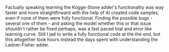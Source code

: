 Factually speaking learning the Kogge-Stone adder's functionality was way faster and more straightfirward with the help of AI created code samples, even if none of them were fully functional. Finding the possible bugs - several one of them - and asking the model whether this or that issue shouldn't rather be fixed perhaps, was a fast paced trial and error like learning curve. Still I jad to write a fully functional code at the the end, but this altogether took hours instead the days spent with understanding the Ladner-Fisher adder.
